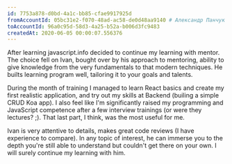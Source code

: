 ```yaml
---
id: 7753a878-d0bd-4a1c-bb85-cfae9917925d
fromAccountId: 05bc31e2-f070-48ad-ac58-de0d48aa9140 # Александр Панчук
toAccountId: 96a0c95d-58d3-4a25-b52a-b006d3fc9483
createdAt: 2020-06-05 00:00:07.556376	
---
```


After learning javascript.info decided to continue my learning with mentor. The choice
fell on Ivan, bought over by his approach to mentoring, ability to give knowledge from
the very fundamentals to that modern techniques. He builts learning program well, tailoring
it to your goals and talents.

During the month of training I managed to learn React basics and create my first realistic
application, and try out my skills at Backend (builing a simple CRUD Koa app). I also feel like
I'm significantly raised my programming and JavaScript competence after a few interview trainings
(or were they lectures? ;). That last part, I think, was the most useful for me.

Ivan is very attentive to details, makes great code reviews (I have experience to compare). In
any topic of interest, he can immerse you to the depth you're still able to understand but couldn't
get there on your own. I will surely continue my learning with him.
